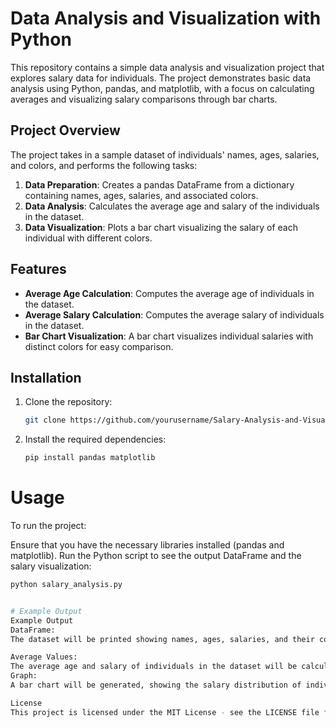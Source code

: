 # Data Analysis and Visualization with Python

This repository contains a simple data analysis and visualization project that explores salary data for individuals. The project demonstrates basic data analysis using Python, pandas, and matplotlib, with a focus on calculating averages and visualizing salary comparisons through bar charts.

## Project Overview

The project takes in a sample dataset of individuals' names, ages, salaries, and colors, and performs the following tasks:

1. **Data Preparation**: Creates a pandas DataFrame from a dictionary containing names, ages, salaries, and associated colors.
2. **Data Analysis**: Calculates the average age and salary of the individuals in the dataset.
3. **Data Visualization**: Plots a bar chart visualizing the salary of each individual with different colors.

## Features

- **Average Age Calculation**: Computes the average age of individuals in the dataset.
- **Average Salary Calculation**: Computes the average salary of individuals in the dataset.
- **Bar Chart Visualization**: A bar chart visualizes individual salaries with distinct colors for easy comparison.

## Installation

1. Clone the repository:
   ```bash
   git clone https://github.com/yourusername/Salary-Analysis-and-Visualization.git

2. Install the required dependencies:
   ```bash
   pip install pandas matplotlib

# Usage

To run the project:

Ensure that you have the necessary libraries installed (pandas and matplotlib).
Run the Python script to see the output DataFrame and the salary visualization:
   ```bash
   python salary_analysis.py


# Example Output
Example Output
DataFrame:
The dataset will be printed showing names, ages, salaries, and their corresponding colors.

Average Values:
The average age and salary of individuals in the dataset will be calculated and displayed.
Graph:
A bar chart will be generated, showing the salary distribution of individuals, with different colors for each bar.

License
This project is licensed under the MIT License - see the LICENSE file for details.
